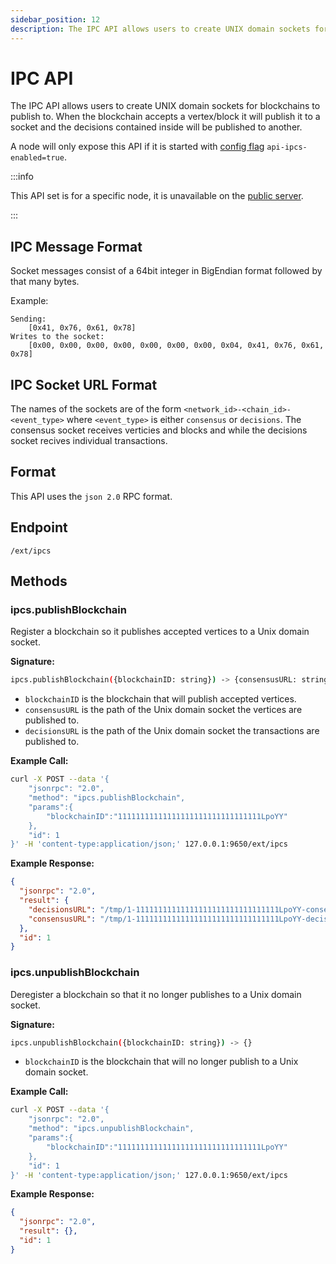 ```yaml
---
sidebar_position: 12
description: The IPC API allows users to create UNIX domain sockets for blockchains to publish to. Find out more information here.
---
```


# IPC API

The IPC API allows users to create UNIX domain sockets for blockchains to publish to. When the
blockchain accepts a vertex/block it will publish it to a socket and the decisions contained inside
will be published to another.

A node will only expose this API if it is started with [config
flag](../../../nodes/maintain/avalanchego-config-flags.md) `api-ipcs-enabled=true`.

:::info

This API set is for a specific node, it is unavailable on the [public
server](../public-api-server.md).

:::

## IPC Message Format

Socket messages consist of a 64bit integer in BigEndian format followed by that many bytes.

Example:

```text
Sending:
    [0x41, 0x76, 0x61, 0x78]
Writes to the socket:
    [0x00, 0x00, 0x00, 0x00, 0x00, 0x00, 0x00, 0x04, 0x41, 0x76, 0x61, 0x78]
```

## IPC Socket URL Format

The names of the sockets are of the form `<network_id>-<chain_id>-<event_type>` where `<event_type>`
is either `consensus` or `decisions`. The consensus socket receives verticies and blocks and while
the decisions socket recives individual transactions.

## Format

This API uses the `json 2.0` RPC format.

## Endpoint

`/ext/ipcs`

## Methods

### ipcs.publishBlockchain

Register a blockchain so it publishes accepted vertices to a Unix domain socket.

**Signature:**

```sh
ipcs.publishBlockchain({blockchainID: string}) -> {consensusURL: string, decisionsURL: string}
```

- `blockchainID` is the blockchain that will publish accepted vertices.
- `consensusURL` is the path of the Unix domain socket the vertices are published to.
- `decisionsURL` is the path of the Unix domain socket the transactions are published to.

**Example Call:**

```sh
curl -X POST --data '{
    "jsonrpc": "2.0",
    "method": "ipcs.publishBlockchain",
    "params":{
        "blockchainID":"11111111111111111111111111111111LpoYY"
    },
    "id": 1
}' -H 'content-type:application/json;' 127.0.0.1:9650/ext/ipcs
```

**Example Response:**

```json
{
  "jsonrpc": "2.0",
  "result": {
    "decisionsURL": "/tmp/1-11111111111111111111111111111111LpoYY-consensus",
    "consensusURL": "/tmp/1-11111111111111111111111111111111LpoYY-decisions"
  },
  "id": 1
}
```

### ipcs.unpublishBlockchain

Deregister a blockchain so that it no longer publishes to a Unix domain socket.

**Signature:**

```sh
ipcs.unpublishBlockchain({blockchainID: string}) -> {}
```

- `blockchainID` is the blockchain that will no longer publish to a Unix domain socket.

**Example Call:**

```sh
curl -X POST --data '{
    "jsonrpc": "2.0",
    "method": "ipcs.unpublishBlockchain",
    "params":{
        "blockchainID":"11111111111111111111111111111111LpoYY"
    },
    "id": 1
}' -H 'content-type:application/json;' 127.0.0.1:9650/ext/ipcs
```

**Example Response:**

```json
{
  "jsonrpc": "2.0",
  "result": {},
  "id": 1
}
```
